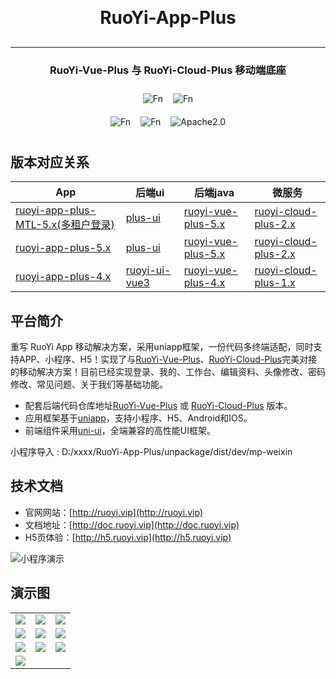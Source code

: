 <h1 align="center" style="margin: 30px 0 30px; font-weight: bold;">RuoYi-App-Plus</h1>
<hr />
<h3 align="center">RuoYi-Vue-Plus 与 RuoYi-Cloud-Plus 移动端底座</h4>

<div style="display: flex; justify-content: center;">  
    <img style="margin: 10px 8px" src="https://gitee.com/FnTop/RuoYi-App-Plus/badge/star.svg?theme=light" alt="Fn">
    <img style="margin: 10px 8px" src="https://gitee.com/FnTop/RuoYi-App-Plus/badge/fork.svg?theme=dark" alt="Fn">

</div>

<div style="display: flex; justify-content: center;">  
    <img style="margin: 10px 8px" src="https://img.shields.io/badge/version-5.x-green" alt="Fn">
    <img style="margin: 10px 8px" src="https://img.shields.io/badge/author-4n-blue.svg" alt="Fn">
    <img style="margin: 10px 8px" src="https://img.shields.io/badge/license-MIT-green" alt="Apache2.0">
</div>

## 版本对应关系

| App                | 后端ui | 后端java | 微服务 |
|--------------------|----|------|-----|
| [ruoyi-app-plus-MTL-5.x(多租户登录)](https://gitee.com/FnTop/RuoYi-App-Plus) | [plus-ui](https://gitee.com/JavaLionLi/plus-ui)   | [ruoyi-vue-plus-5.x](https://gitee.com/dromara/RuoYi-Vue-Plus)     | [ruoyi-cloud-plus-2.x](https://gitee.com/dromara/RuoYi-Cloud-Plus)    |
| [ruoyi-app-plus-5.x](https://gitee.com/FnTop/RuoYi-App-Plus) | [plus-ui](https://gitee.com/JavaLionLi/plus-ui)   | [ruoyi-vue-plus-5.x](https://gitee.com/dromara/RuoYi-Vue-Plus)     | [ruoyi-cloud-plus-2.x](https://gitee.com/dromara/RuoYi-Cloud-Plus)    |
| [ruoyi-app-plus-4.x](https://gitee.com/FnTop/RuoYi-App-Plus) | [ruoyi-ui-vue3](https://gitee.com/dromara/RuoYi-Vue-Plus)   | [ruoyi-vue-plus-4.x](https://gitee.com/dromara/RuoYi-Vue-Plus)     | [ruoyi-cloud-plus-1.x](https://gitee.com/dromara/RuoYi-Cloud-Plus)    |

## 平台简介

重写 RuoYi App 移动解决方案，采用uniapp框架，一份代码多终端适配，同时支持APP、小程序、H5！实现了与[RuoYi-Vue-Plus](https://gitee.com/dromara/RuoYi-Vue-Plus)、[RuoYi-Cloud-Plus](https://gitee.com/dromara/RuoYi-Cloud-Plus)完美对接的移动解决方案！目前已经实现登录、我的、工作台、编辑资料、头像修改、密码修改、常见问题、关于我们等基础功能。

* 配套后端代码仓库地址[RuoYi-Vue-Plus](https://gitee.com/dromara/RuoYi-Vue-Plus) 或 [RuoYi-Cloud-Plus](https://gitee.com/dromara/RuoYi-Cloud-Plus) 版本。
* 应用框架基于[uniapp](https://uniapp.dcloud.net.cn/)，支持小程序、H5、Android和IOS。
* 前端组件采用[uni-ui](https://github.com/dcloudio/uni-ui)，全端兼容的高性能UI框架。

小程序导入 : D:/xxxx/RuoYi-App-Plus/unpackage/dist/dev/mp-weixin

## 技术文档

- 官网网站：[http://ruoyi.vip](http://ruoyi.vip)
- 文档地址：[http://doc.ruoyi.vip](http://doc.ruoyi.vip)
- H5页体验：[http://h5.ruoyi.vip](http://h5.ruoyi.vip)


<img src="https://oscimg.oschina.net/oscnet/up-26c76dc90b92acdbd9ac8cd5252f07c8ad9.jpg" alt="小程序演示"/>
 

## 演示图

<table>
    <tr>
        <td><img src="static/iamges/mtl.png"/></td>
        <td><img src="https://oscimg.oschina.net/oscnet/up-3ea20e447ac621a161e395fb53ccc683d84.png"/></td>
        <td><img src="https://oscimg.oschina.net/oscnet/up-a6f23cf9a371a30165e135eff6d9ae89a9d.png"/></td>
    </tr>
	<tr>
        <td><img src="https://oscimg.oschina.net/oscnet/up-b9a582fdb26ec69d407fabd044d2c8494df.png"/></td>
        <td><img src="https://oscimg.oschina.net/oscnet/up-96427ee08fca29d77934cfc8d1b1a637cef.png"/></td>
		<td><img src="https://oscimg.oschina.net/oscnet/up-5fdadc582d24cccd7727030d397b63185a3.png"/></td>
    </tr>
	<tr>
        <td><img src="https://oscimg.oschina.net/oscnet/up-0a36797b6bcc50c36d40c3c782665b89efc.png"/></td>
        <td><img src="https://oscimg.oschina.net/oscnet/up-d77995cc00687cedd00d5ac7d68a07ea276.png"/></td>
		<td><img src="https://oscimg.oschina.net/oscnet/up-fa8f5ab20becf59b4b38c1b92a9989e7109.png"/></td>
    </tr>
	<tr>
		<td><img src="https://oscimg.oschina.net/oscnet/up-ff5f62016bf6624c1ff27eee57499dccd44.png"/></td>
	</tr>
</table>
